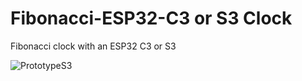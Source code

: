 # Fibonacci-ESP32-C3 or S3 Clock
Fibonacci clock with an ESP32 C3 or S3



![PrototypeS3](https://github.com/ednieuw/Fibonacci-ESP32-C3-S3-Clock/assets/12166816/cade51cf-ec1c-4248-b3cf-6d65ba484731)
